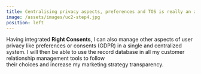 ```yaml
---
title: Centralising privacy aspects, preferences and TOS is really an added value
image: /assets/images/uc2-step4.jpg
position: left
---
```


Having integrated **Right Consents**, I can also manage other aspects of user privacy like preferences or consents (GDPR) in a single 
and centralized system. I will then be able to use the record database in all my customer relationship management tools to follow  
their choices and increase my marketing strategy transparency.
 
